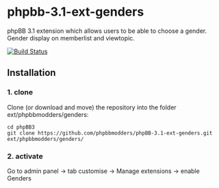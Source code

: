phpbb-3.1-ext-genders
=========================

phpBB 3.1 extension which allows users to be able to choose a gender.  Gender display on memberlist and viewtopic.

[![Build Status](https://travis-ci.org/phpbbmodders/phpBB-3.1-ext-genders.svg?branch=master)](https://travis-ci.org/phpbbmodders/phpBB-3.1-ext-genders)
## Installation

### 1. clone
Clone (or download and move) the repository into the folder ext/phpbbmodders/genders:

```
cd phpBB3
git clone https://github.com/phpbbmodders/phpBB-3.1-ext-genders.git ext/phpbbmodders/genders/
```

### 2. activate
Go to admin panel -> tab customise -> Manage extensions -> enable Genders

